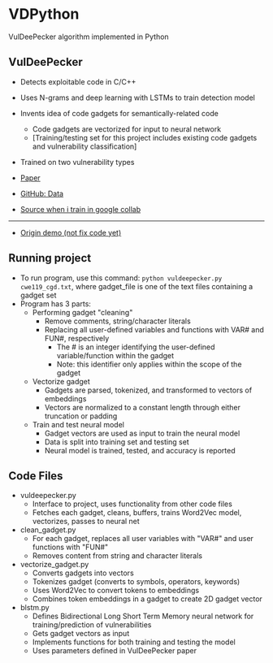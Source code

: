 # VDPython
VulDeePecker algorithm implemented in Python  

## VulDeePecker
* Detects exploitable code in C/C++ 
* Uses N-grams and deep learning with LSTMs to train detection model
* Invents idea of code gadgets for semantically-related code
  * Code gadgets are vectorized for input to neural network
  * [Training/testing set for this project includes existing code gadgets and vulnerability classification]
* Trained on two vulnerability types
* [Paper](https://arxiv.org/pdf/1801.01681)
* [GitHub: Data](https://github.com/CGCL-codes/VulDeePecker)

* [Source when i train in google collab](https://drive.google.com/drive/folders/16BWLqSPWPynRMu35zFyT9_nwRCgx-E89?usp=share_link)

****
* [Origin demo (not fix code yet)](https://github.com/johnb110/VDPython)



## Running project
* To run program, use this command: `python vuldeepecker.py cwe119_cgd.txt`, where gadget_file is one of the text files containing a gadget set
* Program has 3 parts:
  * Performing gadget "cleaning"
    * Remove comments, string/character literals
    * Replacing all user-defined variables and functions with VAR# and FUN#, respectively
      * The # is an integer identifying the user-defined variable/function within the gadget
      * Note: this identifier only applies within the scope of the gadget
  * Vectorize gadget
    * Gadgets are parsed, tokenized, and transformed to vectors of embeddings
    * Vectors are normalized to a constant length through either truncation or padding
  * Train and test neural model
    * Gadget vectors are used as input to train the neural model 
    * Data is split into training set and testing set
    * Neural model is trained, tested, and accuracy is reported

## Code Files
* vuldeepecker.py
  * Interface to project, uses functionality from other code files
  * Fetches each gadget, cleans, buffers, trains Word2Vec model, vectorizes, passes to neural net
* clean_gadget.py
  * For each gadget, replaces all user variables with "VAR#" and user functions with "FUN#"
  * Removes content from string and character literals
* vectorize_gadget.py
  * Converts gadgets into vectors
  * Tokenizes gadget (converts to symbols, operators, keywords)
  * Uses Word2Vec to convert tokens to embeddings
  * Combines token embeddings in a gadget to create 2D gadget vector
* blstm.py
  * Defines Bidirectional Long Short Term Memory neural network for training/prediction of vulnerabilities
  * Gets gadget vectors as input
  * Implements functions for both training and testing the model
  * Uses parameters defined in VulDeePecker paper
